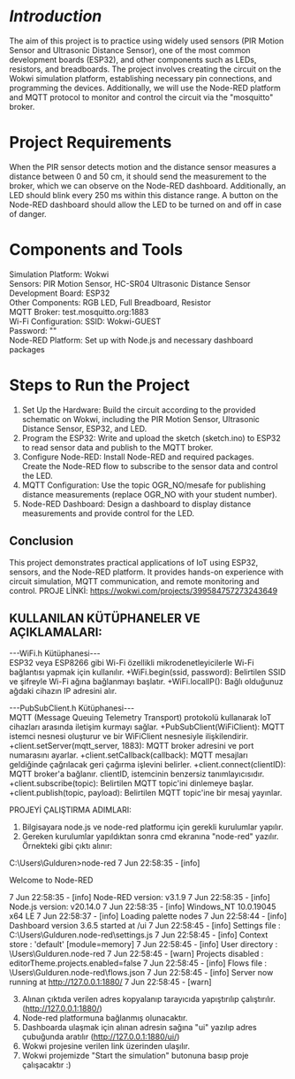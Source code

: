 # *Introduction*  
The aim of this project is to practice using widely used sensors (PIR Motion Sensor and Ultrasonic Distance Sensor), one of the most common development boards (ESP32), and other components such as LEDs, resistors, and breadboards. The project involves creating the circuit on the Wokwi simulation platform, establishing necessary pin connections, and programming the devices. Additionally, we will use the Node-RED platform and MQTT protocol to monitor and control the circuit via the "mosquitto" broker.

# Project Requirements
When the PIR sensor detects motion and the distance sensor measures a distance between 0 and 50 cm, it should send the measurement to the broker, which we can observe on the Node-RED dashboard. Additionally, an LED should blink every 250 ms within this distance range. A button on the Node-RED dashboard should allow the LED to be turned on and off in case of danger.

# Components and Tools
Simulation Platform: Wokwi  
Sensors:  PIR Motion Sensor, HC-SR04 Ultrasonic Distance Sensor  
Development Board: ESP32  
Other Components: RGB LED, Full Breadboard, Resistor  
MQTT Broker: test.mosquitto.org:1883  
Wi-Fi Configuration:  SSID: Wokwi-GUEST  
Password: ""  
Node-RED Platform: Set up with Node.js and necessary dashboard packages  

# Steps to Run the Project
1. Set Up the Hardware:
Build the circuit according to the provided schematic on Wokwi, including the PIR Motion Sensor, Ultrasonic Distance Sensor, ESP32, and LED.
2. Program the ESP32:
Write and upload the sketch (sketch.ino) to ESP32 to read sensor data and publish to the MQTT broker.
3. Configure Node-RED:
Install Node-RED and required packages.  
Create the Node-RED flow to subscribe to the sensor data and control the LED.
4. MQTT Configuration:
Use the topic OGR_NO/mesafe for publishing distance measurements (replace OGR_NO with your student number).
5. Node-RED Dashboard:
Design a dashboard to display distance measurements and provide control for the LED.

## Conclusion
This project demonstrates practical applications of IoT using ESP32, sensors, and the Node-RED platform. It provides hands-on experience with circuit simulation, MQTT communication, and remote monitoring and control.
PROJE LİNKİ:
https://wokwi.com/projects/399584757273243649

## KULLANILAN KÜTÜPHANELER VE AÇIKLAMALARI:
---WiFi.h Kütüphanesi---  
ESP32 veya ESP8266 gibi Wi-Fi özellikli mikrodenetleyicilerle Wi-Fi bağlantısı yapmak için kullanılır.
+WiFi.begin(ssid, password): Belirtilen SSID ve şifreyle Wi-Fi ağına bağlanmayı başlatır.
+WiFi.localIP(): Bağlı olduğunuz ağdaki cihazın IP adresini alır.

---PubSubClient.h Kütüphanesi---  
MQTT (Message Queuing Telemetry Transport) protokolü kullanarak IoT cihazları arasında iletişim kurmayı sağlar.
+PubSubClient(WiFiClient): MQTT istemci nesnesi oluşturur ve bir WiFiClient nesnesiyle ilişkilendirir.
+client.setServer(mqtt_server, 1883): MQTT broker adresini ve port numarasını ayarlar.
+client.setCallback(callback): MQTT mesajları geldiğinde çağrılacak geri çağırma işlevini belirler.
+client.connect(clientID): MQTT broker'a bağlanır. clientID, istemcinin benzersiz tanımlayıcısıdır.
+client.subscribe(topic): Belirtilen MQTT topic'ini dinlemeye başlar.
+client.publish(topic, payload): Belirtilen MQTT topic'ine bir mesaj yayınlar.

PROJEYİ ÇALIŞTIRMA ADIMLARI:  
1. Bilgisayara node.js ve node-red platformu için gerekli kurulumlar yapılır.
2. Gereken kurulumlar yapıldıktan sonra cmd ekranına "node-red" yazılır. Örnekteki gibi çıktı alınır:

C:\Users\Gulduren>node-red
7 Jun 22:58:35 - [info]

Welcome to Node-RED  

7 Jun 22:58:35 - [info] Node-RED version: v3.1.9
7 Jun 22:58:35 - [info] Node.js  version: v20.14.0
7 Jun 22:58:35 - [info] Windows_NT 10.0.19045 x64 LE
7 Jun 22:58:37 - [info] Loading palette nodes
7 Jun 22:58:44 - [info] Dashboard version 3.6.5 started at /ui
7 Jun 22:58:45 - [info] Settings file  : C:\Users\Gulduren\.node-red\settings.js
7 Jun 22:58:45 - [info] Context store  : 'default' [module=memory]
7 Jun 22:58:45 - [info] User directory : \Users\Gulduren\.node-red
7 Jun 22:58:45 - [warn] Projects disabled : editorTheme.projects.enabled=false
7 Jun 22:58:45 - [info] Flows file     : \Users\Gulduren\.node-red\flows.json
7 Jun 22:58:45 - [info] Server now running at http://127.0.0.1:1880/
7 Jun 22:58:45 - [warn]

3. Alınan çıktıda verilen adres kopyalanıp tarayıcıda yapıştırılıp çalıştırılır. (http://127.0.0.1:1880/)
4. Node-red platformuna bağlanmış olunacaktır.
5. Dashboarda ulaşmak için alınan adresin sağına "ui" yazılıp adres çubuğunda aratılır (http://127.0.0.1:1880/ui/)
6. Wokwi projesine verilen link üzerinden ulaşılır.
7. Wokwi projemizde "Start the simulation" butonuna basıp proje çalışacaktır :)
